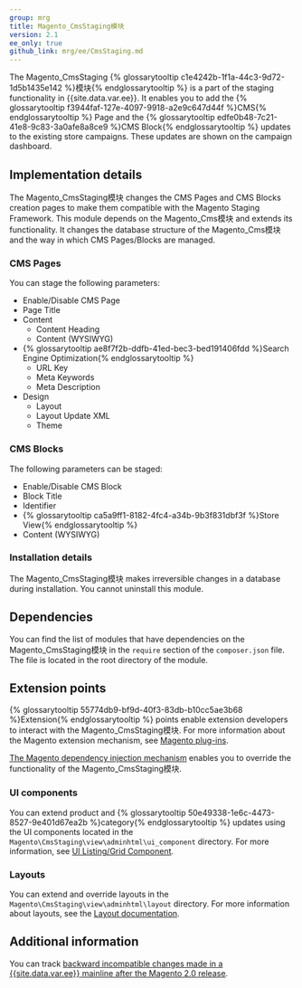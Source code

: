 ```yaml
---
group: mrg
title: Magento_CmsStaging模块
version: 2.1
ee_only: true
github_link: mrg/ee/CmsStaging.md
---
```


The Magento_CmsStaging {% glossarytooltip c1e4242b-1f1a-44c3-9d72-1d5b1435e142 %}模块{% endglossarytooltip %} is a part of the staging functionality in {{site.data.var.ee}}. It enables you to add the {% glossarytooltip f3944faf-127e-4097-9918-a2e9c647d44f %}CMS{% endglossarytooltip %} Page and the {% glossarytooltip edfe0b48-7c21-41e8-9c83-3a0afe8a8ce9 %}CMS Block{% endglossarytooltip %} updates to the existing store campaigns. These updates are shown on the campaign dashboard.

## Implementation details

The Magento_CmsStaging模块 changes the CMS Pages and CMS Blocks creation pages to make them compatible with the Magento Staging Framework. This module depends on the Magento_Cms模块 and extends its functionality. It changes the database structure of the Magento_Cms模块 and the way in which CMS Pages/Blocks are managed.

### CMS Pages

You can stage the following parameters:

- Enable/Disable CMS Page
- Page Title
- Content
    - Content Heading
    - Content (WYSIWYG)
- {% glossarytooltip ae8f7f2b-ddfb-41ed-bec3-bed191406fdd %}Search Engine Optimization{% endglossarytooltip %}
    - URL Key
    - Meta Keywords
    - Meta Description
- Design
    - Layout
    - Layout Update XML
    - Theme

### CMS Blocks

The following parameters can be staged:

- Enable/Disable CMS Block
- Block Title
- Identifier
- {% glossarytooltip ca5a9ff1-8182-4fc4-a34b-9b3f831dbf3f %}Store View{% endglossarytooltip %}
- Content (WYSIWYG)

### Installation details

The Magento_CmsStaging模块 makes irreversible changes in a database during installation. You cannot uninstall this module.

## Dependencies

You can find the list of modules that have dependencies on the Magento_CmsStaging模块 in the `require` section of the `composer.json` file. The file is located in the root directory of the module.

## Extension points

{% glossarytooltip 55774db9-bf9d-40f3-83db-b10cc5ae3b68 %}Extension{% endglossarytooltip %} points enable extension developers to interact with the Magento_CmsStaging模块. For more information about the Magento extension mechanism, see [Magento plug-ins](http://devdocs.magento.com/guides/v2.1/extension-dev-guide/plugins.html).

[The Magento dependency injection mechanism](http://devdocs.magento.com/guides/v2.1/extension-dev-guide/depend-inj.html) enables you to override the functionality of the Magento_CmsStaging模块.

### UI components

You can extend product and {% glossarytooltip 50e49338-1e6c-4473-8527-9e401d67ea2b %}category{% endglossarytooltip %} updates using the UI components located in the `Magento\CmsStaging\view\adminhtml\ui_component` directory. For more information, see [UI Listing/Grid Component](http://devdocs.magento.com/guides/v2.1/ui_comp_guide/components/ui-listing-grid.html).

### Layouts

You can extend and override layouts in the `Magento\CmsStaging\view\adminhtml\layout` directory.
For more information about layouts, see the [Layout documentation](http://devdocs.magento.com/guides/v2.1/frontend-dev-guide/layouts/layout-overview.html).

## Additional information

You can track [backward incompatible changes made in a {{site.data.var.ee}} mainline after the Magento 2.0 release](http://devdocs.magento.com/guides/v2.0/release-notes/backward-incompatible-changes/commerce.html).
